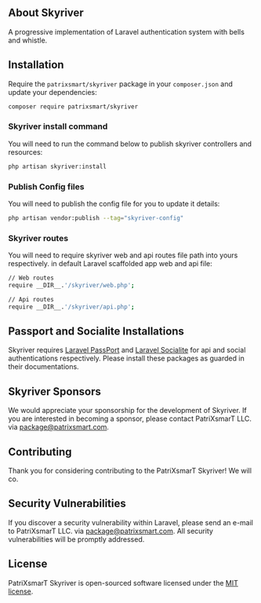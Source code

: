 

## About Skyriver

A progressive implementation of Laravel authentication system with bells and whistle.

## Installation

Require the `patrixsmart/skyriver` package in your `composer.json` and update your dependencies:
```sh
composer require patrixsmart/skyriver
```

### Skyriver install command

You will need to run the command below to publish skyriver controllers and resources:
```sh
php artisan skyriver:install 
```

### Publish Config files

You will need to publish the config file for you to update it details:
```sh
php artisan vendor:publish --tag="skyriver-config"
```

###  Skyriver routes

You will need to require skyriver web and api routes file path into yours respectively. 
in default Laravel scaffolded app web and api file:
```sh
// Web routes
require __DIR__.'/skyriver/web.php';

// Api routes
require __DIR__.'/skyriver/api.php';
```

## Passport and Socialite Installations

Skyriver requires [Laravel PassPort](https://laravel.com/docs/8.x/passport) and 
[Laravel Socialite](https://laravel.com/docs/8.x/socialite) for api and social authentications respectively. 
Please install these packages as guarded in their documentations.

## Skyriver Sponsors

We would appreciate your sponsorship for the development of Skyriver. If you are interested in becoming a sponsor, please contact PatriXsmarT LLC. via [package@patrixsmart.com](mailto:package@patrixsmart.com).


## Contributing

Thank you for considering contributing to the PatriXsmarT Skyriver! We will co.

## Security Vulnerabilities

If you discover a security vulnerability within Laravel, please send an e-mail to PatriXsmarT LLC. via [package@patrixsmart.com](mailto:package@patrixsmart.com). All security vulnerabilities will be promptly addressed.

## License

PatriXsmarT Skyriver is open-sourced software licensed under the [MIT license](https://opensource.org/licenses/MIT).

